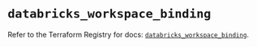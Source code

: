 # `databricks_workspace_binding`

Refer to the Terraform Registry for docs: [`databricks_workspace_binding`](https://registry.terraform.io/providers/databricks/databricks/1.92.0/docs/resources/workspace_binding).
